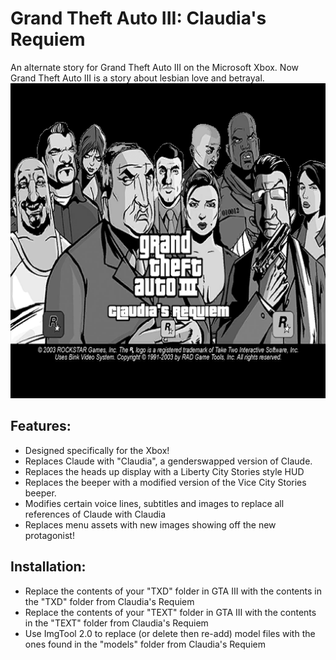 # Grand Theft Auto III: Claudia's Requiem
An alternate story for Grand Theft Auto III on the Microsoft Xbox. Now Grand Theft Auto III is a story about lesbian love and betrayal.
![](screenshots/screenshot1.png)
## Features:
- Designed specifically for the Xbox!
- Replaces Claude with "Claudia", a genderswapped version of Claude.
- Replaces the heads up display with a Liberty City Stories style HUD
- Replaces the beeper with a modified version of the Vice City Stories beeper.
- Modifies certain voice lines, subtitles and images to replace all references of Claude with Claudia
- Replaces menu assets with new images showing off the new protagonist!

## Installation:
- Replace the contents of your "TXD" folder in GTA III with the contents in the "TXD" folder from Claudia's Requiem
- Replace the contents of your "TEXT" folder in GTA III with the contents in the "TEXT" folder from Claudia's Requiem
- Use ImgTool 2.0 to replace (or delete then re-add) model files with the ones found in the "models" folder from Claudia's Requiem
